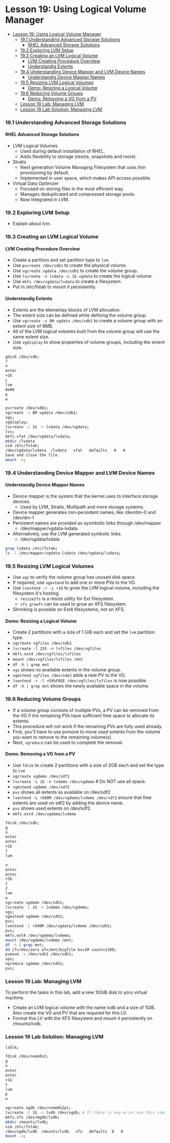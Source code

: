 # Lesson 19: Using Logical Volume Manager

- [Lesson 19: Using Logical Volume Manager](#lesson-19-using-logical-volume-manager)
    - [19.1 Understanding Advanced Storage Solutions](#191-understanding-advanced-storage-solutions)
      - [RHEL Advanced Storage Solutions](#rhel-advanced-storage-solutions)
    - [19.2 Exploring LVM Setup](#192-exploring-lvm-setup)
    - [19.3 Creating an LVM Logical Volume](#193-creating-an-lvm-logical-volume)
      - [LVM Creating Procedure Overview](#lvm-creating-procedure-overview)
      - [Understandig Extents](#understandig-extents)
    - [19.4 Understanding Device Mapper and LVM Device Names](#194-understanding-device-mapper-and-lvm-device-names)
      - [Understandig Device Mapper Names](#understandig-device-mapper-names)
    - [19.5 Resizing LVM Logical Volumes](#195-resizing-lvm-logical-volumes)
      - [Demo: Resizing a Logical Volume](#demo-resizing-a-logical-volume)
    - [19.6 Reducing Volume Groups](#196-reducing-volume-groups)
      - [Demo: Removing a VG from a PV](#demo-removing-a-vg-from-a-pv)
    - [Lesson 19 Lab: Managing LVM](#lesson-19-lab-managing-lvm)
    - [Lesson 19 Lab Solution: Managing LVM](#lesson-19-lab-solution-managing-lvm)

### 19.1 Understanding Advanced Storage Solutions

#### RHEL Advanced Storage Solutions

- LVM Logical Volumes
  - Used during default installation of RHEL.
  - Adds flexibility to storage (resize, snapshots and more).
- Stratis
  - Next generation Volume Managing Filesystem that uses thin provisioning by default.
  - Implemented in user space, which makes API access possible.
- Virtual Data Optimizer
  - Focused on storing files in the most efficient way.
  - Manages deduplicated and compressed storage pools.
  - Now Integrated in LVM.

### 19.2 Exploring LVM Setup

- Explain about lvm.

### 19.3 Creating an LVM Logical Volume

#### LVM Creating Procedure Overview

- Create a partition and set partition type to `lvm`.
- Use `pvcreate /dev/sdb1` to create the physical volume.
- Use `vgcreate vgdata /dev/sdb1` to create the volume group.
- Use `lvcreate -n lvdata -L 1G vgdata` to create the logical volume.
- Use `mkfs /dev/vgdata/lvdata` to create a filesystem.
- Put in /etc/fstab to mount it persistently.

#### Understandig Extents

- Extents are the elementay blocks of LVM allocation.
- The extent size can be defined while defining the volume group.
- Use `vgcreate -s 8M vgdata /dev/sdb1` to create a volume group with an extent size of 8MB.
- All of the LVM logical volumes built from the volume group will use the same extent size.
- Use `vgdisplay` to show properties of volume groups, including the extent size.

```bash
gdisk /dev/sdb;
?
n
enter
+2G
L
lvm
8e00
p
w

pvcreate /dev/sdb1;
vgcreate -s 8M vgdata /dev/sdb1;
vgs;
vgdisplay;
lvcreate -L 1G -n lvdata /dev/vgdata;
lvs;
mkfs.vfat /dev/vgdata/lvdata;
mkdir /lvdata
vim /etc/fstab;
/dev/vgdata/lvdata  /lvdata   vfat   defaults   0   0
Save and close the file.
mount -a;
```

### 19.4 Understanding Device Mapper and LVM Device Names

#### Understandig Device Mapper Names

- Device mapper is the system that the kernel uses to interface storage devices.
  - Used by LVM, Stratis, Multipath and more storage systems.
- Device mapper generates non-persistent names, like /dev/dm-0 and /dev/dm-1
- Persistent names are provided as sysmbolic links through /dev/mapper
  - /dev/mapper/vgdata-lvdata
- Alternatively, use the LVM generated symbolic links.
  - /dev/vgdata/lvdata

```bash
grep lvdata /etc/fstab;
ls -l /dev/mapper/vgdata-lvdata /dev/vgdata/lvdata;
```

### 19.5 Resizing LVM Logical Volumes

- Use `vgs` to verify the volume group has unused disk space.
- If required, use `vgextend` to add one or more PVs to the VG.
- Use `lvextend -r -L +1G` to grow the LVM logical volume, including the filesystem it's hosting.
  - `resize2fs` is a resize utility for Ext filesystem.
  - `xfs_growfs` can be used to grow an XFS filesystem.
- Shrinking is possible on Ext4 filesystems, not on XFS.

#### Demo: Resizing a Logical Volume

- Create 2 partitions with a size of 1 GiB each and set the `lvm` partition type.
- `vgcreate vgfiles /dev/sdb1`
- `lvcreate -l 255 -n lvfiles /dev/vgfiles`
- `mkfs.ext4 /dev/vgfiles/lvfiles`
- `mount /dev/vgfiles/lvfiles /mnt`
- `df -h | grep mnt` 
- `vgs` shows no available extents in the volume group.
- `vgextend vgfiles /dev/sde2` adds a new PV to the VG.
- `lvextend -r -l +50%FREE /dev/vgfiles/lvfiles` is now possible.
- `df -h | grep mnt` shows the newly available space in the volume.

### 19.6 Reducing Volume Groups

- If a volume group consists of multiple PVs, a PV can be removed from the VG if the remaining PVs have sufficient free space to allocate its extents.
- This procedure will not work if the remaining PVs are fully used already.
- First, you'll have to use pvmove to move used extents from the volume you want to remove to the remaining volume(s)
- Next, `vgreduce` can be used to complete the removal.

#### Demo: Removing a VG from a PV

- Use `fdisk` to create 2 partitions with a size of 2GB each and set the type to `lvm`
- `vgcreate vgdemo /dev/sdf1`
- `lvcreate -L 1G -n lvdemo /dev/vgdemo` # Do NOT use all space.
- `vgextend vgdemo /dev/sdf2`
- `pvs` shows all extents as available on /dev/sdf2
- `lvextend -L +500M /dev/vgdemo/lvdemo /dev/sdf2` ensure that free extents are used on sdf2 by adding the device name.
- `pvs` shows used extents on /dev/sdf2.
- `mkfs.ext4 /dev/vgdemo/lvdemo`

```bash
fdisk /dev/sdh;
g
n
enter
enter
+2G
t
lvm

n
enter
enter
+2G
t
2
lvm
w
vgcreate vgdemo /dev/sdh1;
lvcreate -L 1G -n lvdemo /dev/vgdemo;
vgs;
vgextend vgdemo /dev/sdh2;
pvs;
lvextend -L +500M /dev/vgdata/lvdemo /dev/sdh2;
pvs;
mkfs.ext4 /dev/vgdemo/lvdemo;
mount /dev/vgdemo/lvdemo /mnt;
df -h | grep mnt;
dd if=/dev/zero of=/mnt/bigfile bs=1M count=1100;
pvmove -v /dev/sdh2 /dev/sdh1;
vps;
vgreduce vgdemo /dev/sdh2;
pvs;
```

### Lesson 19 Lab: Managing LVM

To perform the tasks in this lab, add a new 10GiB disk to yoru virtual machine.

- Create an LVM logical volume with the name lvdb and a size of 1GiB. Also create the VG and PV that are required for this LV.
- Format this LV with the XFS filesystem and mount it persistently on /mounts/lvdb.

### Lesson 19 Lab Solution: Managing LVM

```bash
lsblk;

fdisk /dev/nvme0n2;
g
n
enter
enter
+1G
t
lvm
p
w

vgcreate vgdb /dev/nvme0n2p1;
lvcreate -L 1G -n lvdb /dev/vgdb; # If there is any error use this command `lvcreate -l 255 -n lvdb /dev/vgdb;`
mkfs.xfs /dev/mgdb/lvdb;
mkdir /mounts/lvdb;
vim /etc/fstab;
/dev/vgdb/lvdb  /mounts/lvdb   xfs   defaults  0   0
mount -a;
```
